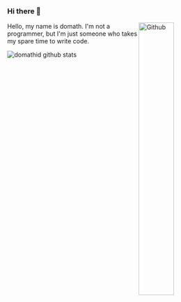### Hi there 👋

<img width="40%" align="right" alt="Github" src="https://data.whicdn.com/images/85943829/original.png"/>
Hello, my name is domath. I'm not a programmer, but I'm just someone who takes my spare time to write code.

![domathid github stats](https://github-readme-stats.vercel.app/api?username=anuraghazra&show_icons=true&theme=highcontrast&card_width=50%)

